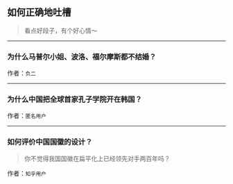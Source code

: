 ## 如何正确地吐槽

> 看点好段子，有个好心情～


 
---

### 为什么马普尔小姐、波洛、福尔摩斯都不结婚？

> 


作者：`负二`

---

### 为什么中国把全球首家孔子学院开在韩国？

> 


作者：`匿名用户`

---

### 如何评价中国国徽的设计？

> 你不觉得我国国徽在扁平化上已经领先对手两百年吗？


作者：`知乎用户`